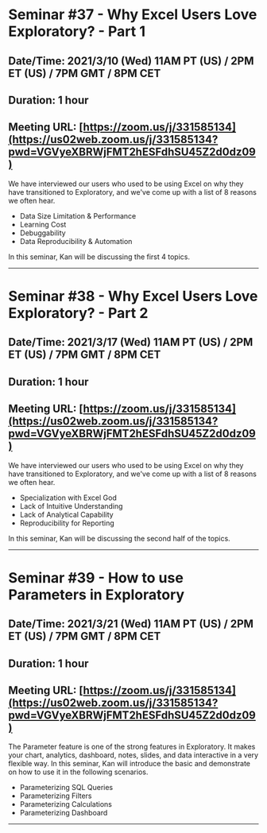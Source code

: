 # Seminar #37 - Why Excel Users Love Exploratory? - Part 1
## Date/Time: 2021/3/10 (Wed) 11AM PT (US) / 2PM ET (US) / 7PM GMT / 8PM CET
## Duration: 1 hour
## Meeting URL: [https://zoom.us/j/331585134](https://us02web.zoom.us/j/331585134?pwd=VGVyeXBRWjFMT2hESFdhSU45Z2d0dz09)

We have interviewed our users who used to be using Excel on why they have transitioned to Exploratory, and we've come up with a list of 8 reasons we often hear.

* Data Size Limitation & Performance
* Learning Cost
* Debuggability
* Data Reproducibility & Automation


In this seminar, Kan will be discussing the first 4 topics.



----

# Seminar #38 - Why Excel Users Love Exploratory? - Part 2
## Date/Time: 2021/3/17 (Wed) 11AM PT (US) / 2PM ET (US) / 7PM GMT / 8PM CET
## Duration: 1 hour
## Meeting URL: [https://zoom.us/j/331585134](https://us02web.zoom.us/j/331585134?pwd=VGVyeXBRWjFMT2hESFdhSU45Z2d0dz09)

We have interviewed our users who used to be using Excel on why they have transitioned to Exploratory, and we've come up with a list of 8 reasons we often hear.

* Specialization with Excel God
* Lack of Intuitive Understanding
* Lack of Analytical Capability
* Reproducibility for Reporting

In this seminar, Kan will be discussing the second half of the topics.


----

# Seminar #39 - How to use Parameters in Exploratory
## Date/Time: 2021/3/21 (Wed) 11AM PT (US) / 2PM ET (US) / 7PM GMT / 8PM CET
## Duration: 1 hour
## Meeting URL: [https://zoom.us/j/331585134](https://us02web.zoom.us/j/331585134?pwd=VGVyeXBRWjFMT2hESFdhSU45Z2d0dz09)


The Parameter feature is one of the strong features in Exploratory. It makes your chart, analytics, dashboard, notes, slides, and data interactive in a very flexible way. In this seminar, Kan will introduce the basic and demonstrate on how to use it in the following scenarios.

* Parameterizing SQL Queries
* Parameterizing Filters
* Parameterizing Calculations  
* Parameterizing Dashboard

----
